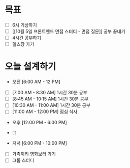 # 목표
- [ ] 6시 기상하기
- [ ] [[10월 5일 프론트엔드 면접 스터디 - 면접 질문]] 공부 끝내기
- [ ] 4시간 공부하기
- [ ] 헬스장 가기 
# 오늘 설계하기
- 오전 [6:00 AM - 12:PM]
- [ ] [7:00 AM - 8:30 AM] 1시간 30분 공부
- [ ] [8:45 AM - 10:15 AM] 1시간 30분 공부
- [ ] [10:30 AM - 11:00 AM] 1시간 30분 공부
- [ ] [11:00 AM - 12:00 PM] 점심 식사
- 오후 [12:00 PM - 6:00 PM]
- [ ] 
- 저녁 [6:00 PM - 10:00 PM]
- [ ] 가족끼리 영화보러 가기
- [ ] 그룹 스터디 
